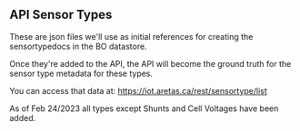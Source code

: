 ## API Sensor Types ##

These are json files we'll use as initial references for creating the sensortypedocs in the BO datastore. 

Once they're added to the API, the API will become the ground truth for the sensor type metadata for these types. 

You can access that data at: https://iot.aretas.ca/rest/sensortype/list

As of Feb 24/2023 all types except Shunts and Cell Voltages have been added.